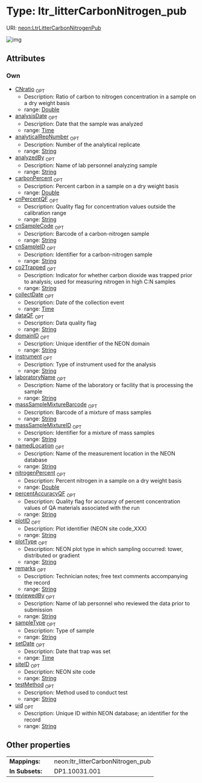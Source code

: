 
# Type: ltr_litterCarbonNitrogen_pub




URI: [neon:LtrLitterCarbonNitrogenPub](https://data.neonscience.org/LtrLitterCarbonNitrogenPub)


![img](http://yuml.me/diagram/nofunky;dir:TB/class/[LtrLitterCarbonNitrogenPub&#124;uid:string%20%3F;domainID:string%20%3F;siteID:string%20%3F;plotID:string%20%3F;remarks:string%20%3F;setDate:time%20%3F;collectDate:time%20%3F;sampleType:string%20%3F;plotType:string%20%3F;laboratoryName:string%20%3F;instrument:string%20%3F;testMethod:string%20%3F;analysisDate:time%20%3F;analyzedBy:string%20%3F;dataQF:string%20%3F;cnSampleCode:string%20%3F;cnSampleID:string%20%3F;reviewedBy:string%20%3F;massSampleMixtureBarcode:string%20%3F;massSampleMixtureID:string%20%3F;namedLocation:string%20%3F;analyticalRepNumber:string%20%3F;carbonPercent:double%20%3F;cnPercentQF:string%20%3F;CNratio:double%20%3F;nitrogenPercent:double%20%3F;percentAccuracyQF:string%20%3F;co2Trapped:string%20%3F])

## Attributes


### Own

 * [CNratio](CNratio.md)  <sub>OPT</sub>
    * Description: Ratio of carbon to nitrogen concentration in a sample on a dry weight basis
    * range: [Double](types/Double.md)
 * [analysisDate](analysisDate.md)  <sub>OPT</sub>
    * Description: Date that the sample was analyzed
    * range: [Time](types/Time.md)
 * [analyticalRepNumber](analyticalRepNumber.md)  <sub>OPT</sub>
    * Description: Number of the analytical replicate
    * range: [String](types/String.md)
 * [analyzedBy](analyzedBy.md)  <sub>OPT</sub>
    * Description: Name of lab personnel analyzing sample
    * range: [String](types/String.md)
 * [carbonPercent](carbonPercent.md)  <sub>OPT</sub>
    * Description: Percent carbon in a sample on a dry weight basis
    * range: [Double](types/Double.md)
 * [cnPercentQF](cnPercentQF.md)  <sub>OPT</sub>
    * Description: Quality flag for concentration values outside the calibration range
    * range: [String](types/String.md)
 * [cnSampleCode](cnSampleCode.md)  <sub>OPT</sub>
    * Description: Barcode of a carbon-nitrogen sample
    * range: [String](types/String.md)
 * [cnSampleID](cnSampleID.md)  <sub>OPT</sub>
    * Description: Identifier for a carbon-nitrogen sample
    * range: [String](types/String.md)
 * [co2Trapped](co2Trapped.md)  <sub>OPT</sub>
    * Description: Indicator for whether carbon dioxide was trapped prior to analysis; used for measuring nitrogen in high C:N samples
    * range: [String](types/String.md)
 * [collectDate](collectDate.md)  <sub>OPT</sub>
    * Description: Date of the collection event
    * range: [Time](types/Time.md)
 * [dataQF](dataQF.md)  <sub>OPT</sub>
    * Description: Data quality flag
    * range: [String](types/String.md)
 * [domainID](domainID.md)  <sub>OPT</sub>
    * Description: Unique identifier of the NEON domain
    * range: [String](types/String.md)
 * [instrument](instrument.md)  <sub>OPT</sub>
    * Description: Type of instrument used for the analysis
    * range: [String](types/String.md)
 * [laboratoryName](laboratoryName.md)  <sub>OPT</sub>
    * Description: Name of the laboratory or facility that is processing the sample
    * range: [String](types/String.md)
 * [massSampleMixtureBarcode](massSampleMixtureBarcode.md)  <sub>OPT</sub>
    * Description: Barcode of a mixture of mass samples
    * range: [String](types/String.md)
 * [massSampleMixtureID](massSampleMixtureID.md)  <sub>OPT</sub>
    * Description: Identifier for a mixture of mass samples
    * range: [String](types/String.md)
 * [namedLocation](namedLocation.md)  <sub>OPT</sub>
    * Description: Name of the measurement location in the NEON database
    * range: [String](types/String.md)
 * [nitrogenPercent](nitrogenPercent.md)  <sub>OPT</sub>
    * Description: Percent nitrogen in a sample on a dry weight basis
    * range: [Double](types/Double.md)
 * [percentAccuracyQF](percentAccuracyQF.md)  <sub>OPT</sub>
    * Description: Quality flag for accuracy of percent concentration values of QA materials associated with the run
    * range: [String](types/String.md)
 * [plotID](plotID.md)  <sub>OPT</sub>
    * Description: Plot identifier (NEON site code_XXX)
    * range: [String](types/String.md)
 * [plotType](plotType.md)  <sub>OPT</sub>
    * Description: NEON plot type in which sampling occurred: tower, distributed or gradient
    * range: [String](types/String.md)
 * [remarks](remarks.md)  <sub>OPT</sub>
    * Description: Technician notes; free text comments accompanying the record
    * range: [String](types/String.md)
 * [reviewedBy](reviewedBy.md)  <sub>OPT</sub>
    * Description: Name of lab personnel who reviewed the data prior to submission
    * range: [String](types/String.md)
 * [sampleType](sampleType.md)  <sub>OPT</sub>
    * Description: Type of sample
    * range: [String](types/String.md)
 * [setDate](setDate.md)  <sub>OPT</sub>
    * Description: Date that trap was set
    * range: [Time](types/Time.md)
 * [siteID](siteID.md)  <sub>OPT</sub>
    * Description: NEON site code
    * range: [String](types/String.md)
 * [testMethod](testMethod.md)  <sub>OPT</sub>
    * Description: Method used to conduct test
    * range: [String](types/String.md)
 * [uid](uid.md)  <sub>OPT</sub>
    * Description: Unique ID within NEON database; an identifier for the record
    * range: [String](types/String.md)

## Other properties

|  |  |  |
| --- | --- | --- |
| **Mappings:** | | neon:ltr_litterCarbonNitrogen_pub |
| **In Subsets:** | | DP1.10031.001 |

